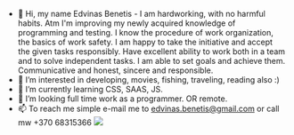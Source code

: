  - 👋 Hi, my name Edvinas Benetis - I am hardworking, with no harmful habits. Atm I'm improving my newly acquired knowledge of programming and testing. I know the procedure of work organization, the basics of work safety. I am happy to take the initiative and accept the given tasks responsibly. Have excellent ability to work both in a team and to solve independent tasks. I am able to set goals and achieve them. Communicative and honest, sincere and responsible.
 - 👀 I’m interested in developing, movies, fishing, traveling, reading also :)
 - 🌱 I’m currently learning CSS, SAAS, JS.
 - 💞️ I’m looking full time work as a programmer. OR remote.
 - 📫 To reach me simple e-mail me to edvinas.benetis@gmail.com or call mw +370 68315366
![](https://komarev.com/ghpvc/?username=Edvinas1982&color=green&label=PROFILE+VIEWS)
